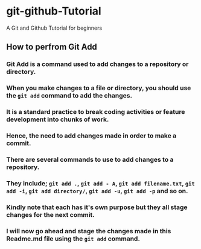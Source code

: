# git-github-Tutorial
A Git and Github Tutorial for beginners

## How to perfrom Git Add
### Git Add is a command used to add changes to a repository or directory.
### When you make changes to a file or directory, you should use the `git add` command to add the changes.
### It is a standard practice to break coding activities or feature development into chunks of work.
### Hence, the need to add changes made in order to make a commit.
### There are several commands to use to add changes to a repository.
### They include; `git add .`, `git add - A`, `git add filename.txt`, `git add -i`, `git add directory/`, `git add -u`, `git add -p` and so on.
### Kindly  note that each has it's own purpose but they all stage changes for the next commit.
### I will now go ahead and stage the changes made in this Readme.md file using the `git add` command.